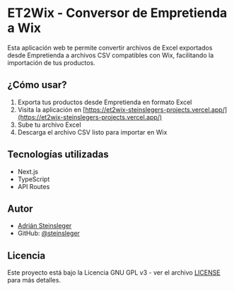 # ET2Wix - Conversor de Empretienda a Wix

Esta aplicación web te permite convertir archivos de Excel exportados desde Empretienda a archivos CSV compatibles con Wix, facilitando la importación de tus productos.

## ¿Cómo usar?

1. Exporta tus productos desde Empretienda en formato Excel
2. Visita la aplicación en [https://et2wix-steinslegers-projects.vercel.app/](https://et2wix-steinslegers-projects.vercel.app/)
3. Sube tu archivo Excel
4. Descarga el archivo CSV listo para importar en Wix

## Tecnologías utilizadas

- Next.js
- TypeScript
- API Routes

## Autor

- [Adrián Steinsleger](https://www.linkedin.com/in/adriansteinsleger/)
- GitHub: [@steinsleger](https://github.com/steinsleger/)

## Licencia

Este proyecto está bajo la Licencia GNU GPL v3 - ver el archivo [LICENSE](LICENSE) para más detalles.
